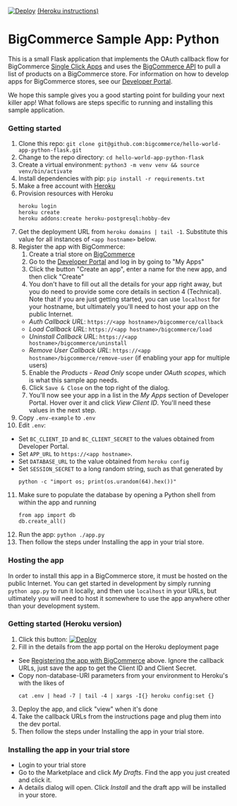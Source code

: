 [![Deploy](https://www.herokucdn.com/deploy/button.svg)](https://heroku.com/deploy) [(Heroku instructions)](#getting-started-heroku-version)
# BigCommerce Sample App: Python
This is a small Flask application that implements the OAuth callback flow for BigCommerce [Single Click Apps][single_click_apps]
and uses the [BigCommerce API][api_client] to pull a list of products on a BigCommerce store. For information on how to develop apps
for BigCommerce stores, see our [Developer Portal][devportal].

We hope this sample gives you a good starting point for building your next killer app! What follows are steps specific
to running and installing this sample application.



### Getting started
1. Clone this repo: `git clone git@github.com:bigcommerce/hello-world-app-python-flask.git`
2. Change to the repo directory: `cd hello-world-app-python-flask`
3. Create a virtual environment: `python3 -m venv venv && source venv/bin/activate`
4. Install dependencies with pip: `pip install -r requirements.txt`
5. Make a free account with [Heroku](https://heroku.com/)
6. Provision resources with Heroku
   ```
   heroku login
   heroku create
   heroku addons:create heroku-postgresql:hobby-dev
   ```
7. Get the deployment URL from `heroku domains | tail -1`. Substitute this value for all instances of `<app hostname>`
   below.
8. Register the app with BigCommerce:
   1. Create a trial store on [BigCommerce](https://www.bigcommerce.com/)
   2. Go to the [Developer Portal][devportal] and log in by going to "My Apps"
   3. Click the button "Create an app", enter a name for the new app, and then click "Create"
   4. You don't have to fill out all the details for your app right away, but you do need
      to provide some core details in section 4 (Technical). Note that if you are just getting
      started, you can use `localhost` for your hostname, but ultimately you'll need to host your
      app on the public Internet.
   * _Auth Callback URL_: `https://<app hostname>/bigcommerce/callback`
   * _Load Callback URL_: `https://<app hostname>/bigcommerce/load`
   * _Uninstall Callback URL_: `https://<app hostname>/bigcommerce/uninstall`
   * _Remove User Callback URL_: `https://<app hostname>/bigcommerce/remove-user` (if enabling your app for multiple users)
   5. Enable the _Products - Read Only_ scope under _OAuth scopes_, which is what this sample app needs.
   6. Click `Save & Close` on the top right of the dialog.
   7. You'll now see your app in a list in the _My Apps_ section of Developer Portal. Hover over it and click
      _View Client ID_. You'll need these values in the next step.
9. Copy `.env-example` to `.env`
10. Edit `.env`:
  * Set `BC_CLIENT_ID` and `BC_CLIENT_SECRET` to the values obtained from Developer Portal.
  * Set `APP_URL` to `https://<app hostname>`.
  * Set `DATABASE_URL` to the value obtained from `heroku config`
  * Set `SESSION_SECRET` to a long random string, such as that generated by
    ```
    python -c "import os; print(os.urandom(64).hex())"
    ```
11. Make sure to populate the database by opening a Python shell from within the app and running 
    ```
    from app import db
    db.create_all()
    ```
7. Run the app: `python ./app.py`
8. Then follow the steps under Installing the app in your trial store.

### Hosting the app
In order to install this app in a BigCommerce store, it must be hosted on the public Internet. You can get started in development
by simply running `python app.py` to run it locally, and then use `localhost` in your URLs, but ultimately you will need to host
it somewhere to use the app anywhere other than your development system.

### Getting started (Heroku version)

1. Click this button: [![Deploy](https://www.herokucdn.com/deploy/button.svg)](https://heroku.com/deploy)
2. Fill in the details from the app portal on the Heroku deployment page
  * See [Registering the app with BigCommerce](#registering-the-app-with-bigcommerce) above. Ignore the callback URLs, just save the app to get the Client ID and Client Secret.
  * Copy non-database-URI parameters from your environment to Heroku's with the likes of
    ```
    cat .env | head -7 | tail -4 | xargs -I{} heroku config:set {}
    ```
3. Deploy the app, and click "view" when it's done
4. Take the callback URLs from the instructions page and plug them into the dev portal.
5. Then follow the steps under Installing the app in your trial store.

### Installing the app in your trial store
* Login to your trial store
* Go to the Marketplace and click _My Drafts_. Find the app you just created and click it.
* A details dialog will open. Click _Install_ and the draft app will be installed in your store.

[single_click_apps]: https://developer.bigcommerce.com/api/#building-oauth-apps
[api_client]: https://pypi.python.org/pypi/bigcommerce
[devportal]: https://developer.bigcommerce.com
